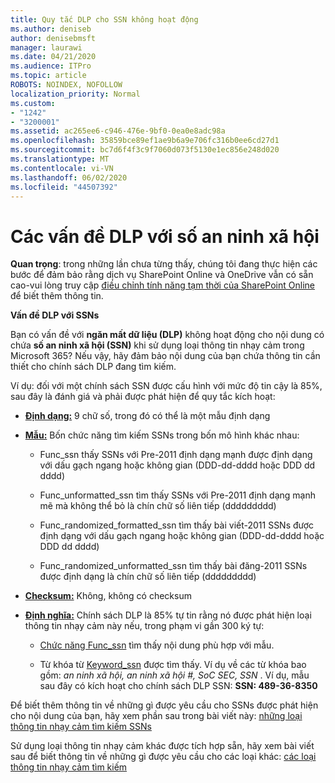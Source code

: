 ```yaml
---
title: Quy tắc DLP cho SSN không hoạt động
ms.author: deniseb
author: denisebmsft
manager: laurawi
ms.date: 04/21/2020
ms.audience: ITPro
ms.topic: article
ROBOTS: NOINDEX, NOFOLLOW
localization_priority: Normal
ms.custom:
- "1242"
- "3200001"
ms.assetid: ac265ee6-c946-476e-9bf0-0ea0e8adc98a
ms.openlocfilehash: 35859bce89ef1ae9b6a9e706fc316b0ee6cd27d1
ms.sourcegitcommit: bc7d6f4f3c9f7060d073f5130e1ec856e248d020
ms.translationtype: MT
ms.contentlocale: vi-VN
ms.lasthandoff: 06/02/2020
ms.locfileid: "44507392"
---
```

# <a name="dlp-issues-with-social-security-numbers"></a>Các vấn đề DLP với số an ninh xã hội

**Quan trọng**: trong những lần chưa từng thấy, chúng tôi đang thực hiện các bước để đảm bảo rằng dịch vụ SharePoint Online và OneDrive vẫn có sẵn cao-vui lòng truy cập [điều chỉnh tính năng tạm thời của SharePoint Online](https://aka.ms/ODSPAdjustments) để biết thêm thông tin.

**Vấn đề DLP với SSNs**

Bạn có vấn đề với **ngăn mất dữ liệu (DLP)** không hoạt động cho nội dung có chứa **số an ninh xã hội (SSN)** khi sử dụng loại thông tin nhạy cảm trong Microsoft 365? Nếu vậy, hãy đảm bảo nội dung của bạn chứa thông tin cần thiết cho chính sách DLP đang tìm kiếm. 
  
Ví dụ: đối với một chính sách SSN được cấu hình với mức độ tin cậy là 85%, sau đây là đánh giá và phải được phát hiện để quy tắc kích hoạt:
  
- **[Định dạng:](https://docs.microsoft.com/microsoft-365/compliance/sensitive-information-type-entity-definitions#format-80)** 9 chữ số, trong đó có thể là một mẫu định dạng

- **[Mẫu:](https://msconnect.microsoft.com/https:/docs.microsoft.com/office365/securitycompliance/what-the-sensitive-information-types-look-for#pattern-80)** Bốn chức năng tìm kiếm SSNs trong bốn mô hình khác nhau:

  - Func_ssn thấy SSNs với Pre-2011 định dạng mạnh được định dạng với dấu gạch ngang hoặc không gian (DDD-dd-dddd hoặc DDD dd dddd)

  - Func_unformatted_ssn tìm thấy SSNs với Pre-2011 định dạng mạnh mẽ mà không thể bỏ là chín chữ số liên tiếp (ddddddddd)

  - Func_randomized_formatted_ssn tìm thấy bài viết-2011 SSNs được định dạng với dấu gạch ngang hoặc không gian (DDD-dd-dddd hoặc DDD dd dddd)

  - Func_randomized_unformatted_ssn tìm thấy bài đăng-2011 SSNs được định dạng là chín chữ số liên tiếp (ddddddddd)

- **[Checksum:](https://docs.microsoft.com/microsoft-365/compliance/sensitive-information-type-entity-definitions#checksum-79)** Không, không có checksum

- **[Định nghĩa:](https://docs.microsoft.com/microsoft-365/compliance/sensitive-information-type-entity-definitions#definition-80)** Chính sách DLP là 85% tự tin rằng nó được phát hiện loại thông tin nhạy cảm này nếu, trong phạm vi gần 300 ký tự:

  - [Chức năng Func_ssn](https://docs.microsoft.com/microsoft-365/compliance/sensitive-information-type-entity-definitions#pattern-80) tìm thấy nội dung phù hợp với mẫu.

  - Từ khóa từ [Keyword_ssn](https://docs.microsoft.com/microsoft-365/compliance/sensitive-information-type-entity-definitions#keyword_ssn) được tìm thấy. Ví dụ về các từ khóa bao gồm: *an ninh xã hội, an ninh xã hội #, SoC SEC, SSN* . Ví dụ, mẫu sau đây có kích hoạt cho chính sách DLP SSN: **SSN: 489-36-8350**
  
Để biết thêm thông tin về những gì được yêu cầu cho SSNs được phát hiện cho nội dung của bạn, hãy xem phần sau trong bài viết này: [những loại thông tin nhạy cảm tìm kiếm SSNs](https://docs.microsoft.com/microsoft-365/compliance/sensitive-information-type-entity-definitions#us-social-security-number-ssn)
  
Sử dụng loại thông tin nhạy cảm khác được tích hợp sẵn, hãy xem bài viết sau để biết thông tin về những gì được yêu cầu cho các loại khác: [các loại thông tin nhạy cảm tìm kiếm](https://docs.microsoft.com/microsoft-365/compliance/sensitive-information-type-entity-definitions)
  